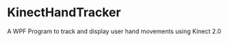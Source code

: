 # KinectHandTracker
A WPF Program to track and display user hand movements using Kinect 2.0
![<PIC>](http://i.imgur.com/a5Fw6bZ.jpg)
